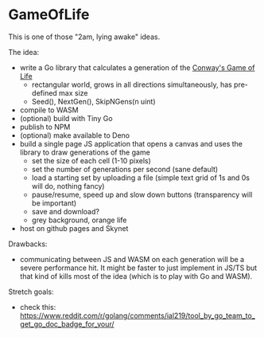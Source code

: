 # GameOfLife

This is one of those "2am, lying awake" ideas.

The idea:
- write a Go library that calculates a generation of the [Conway's Game of Life](https://en.wikipedia.org/wiki/Conway%27s_Game_of_Life)
  - rectangular world, grows in all directions simultaneously, has pre-defined max size
  - Seed(), NextGen(), SkipNGens(n uint)
- compile to WASM
- (optional) build with Tiny Go
- publish to NPM
- (optional) make available to Deno
- build a single page JS application that opens a canvas and uses the library to draw generations of the game
  - set the size of each cell (1-10 pixels)
  - set the number of generations per second (sane default)
  - load a starting set by uploading a file (simple text grid of 1s and 0s will do, nothing fancy)
  - pause/resume, speed up and slow down buttons (transparency will be important)
  - save and download?
  - grey background, orange life
- host on github pages and Skynet

Drawbacks:
- communicating between JS and WASM on each generation will be a severe performance hit. It might be faster to just implement in JS/TS but that kind of kills most of the idea (which is to play with Go and WASM).

Stretch goals:
 - check this: https://www.reddit.com/r/golang/comments/ial219/tool_by_go_team_to_get_go_doc_badge_for_your/

